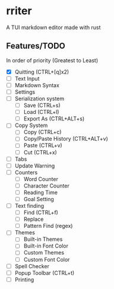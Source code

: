 # rriter

A TUI markdown editor made with rust

## Features/TODO

In order of priority (Greatest to Least)

- [x] Quitting  (CTRL+[q]x2)
- [ ] Text Input
- [ ] Markdown Syntax
- [ ] Settings
- [ ] Serialization system
  - [ ] Save  (CTRL+s)
  - [ ] Load  (CTRL+l)
  - [ ] Export As  (CTRL+ALT+s)
- [ ] Copy System
  - [ ] Copy  (CTRL+c)
  - [ ] Copy/Paste History  (CTRL+ALT+v)
  - [ ] Paste  (CTRL+v)
  - [ ] Cut  (CTRL+x)
- [ ] Tabs
- [ ] Update Warning
- [ ] Counters
  - [ ] Word Counter
  - [ ] Character Counter
  - [ ] Reading Time
  - [ ] Goal Setting
- [ ] Text finding
  - [ ] Find  (CTRL+f)
  - [ ] Replace
  - [ ] Pattern Find (regex)
- [ ] Themes
  - [ ] Built-in Themes
  - [ ] Built-in Font Color
  - [ ] Custom Themes
  - [ ] Custom Font Color
- [ ] Spell Checker
- [ ] Popup Toolbar  (CTRL+t)
- [ ] Printing
